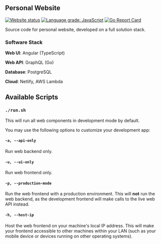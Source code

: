 ## Personal Website

[![Website status](https://img.shields.io/website?down_color=red&down_message=offline&label=website&up_message=online&url=https%3A%2F%2Fjunha.netlify.com)](https://junha.netlify.app/)
[![Language grade: JavaScript](https://img.shields.io/lgtm/grade/javascript/github/park-junha/PersonalWebsite.svg?logo=lgtm&logoWidth=18)](https://lgtm.com/projects/g/park-junha/PersonalWebsite/context:javascript)
[![Go Report Card](https://goreportcard.com/badge/github.com/park-junha/PersonalWebsite)](https://goreportcard.com/report/github.com/park-junha/PersonalWebsite)

Source code for personal website, developed on a full solution stack.

### Software Stack

**Web UI**: Angular (TypeScript)

**Web API**: GraphQL (Go)

**Database**: PostgreSQL

**Cloud**: Netlify, AWS Lambda

## Available Scripts

### `./run.sh`

This will run all web components in development mode by default.

You may use the following options to customize your development app:

#### `-a, --api-only`

Run web backend only.

#### `-u, --ui-only`

Run web frontend only.

#### `-p, --production-mode`

Run the web frontend with a production environment. This will **not** run the web backend, as the development frontend will make calls to the live web API instead.

#### `-h, --host-ip`

Host the web frontend on your machine's local IP address. This will make your frontend accessible to other machines within your LAN (such as your mobile device or devices running on other operating systems).
